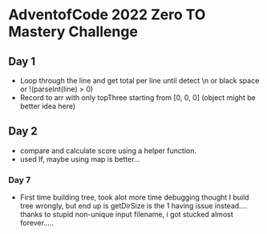 # AdventofCode 2022 Zero TO Mastery Challenge 

## Day 1 

- Loop through the line and get total per line until detect \n or black space or !(parseInt(line) > 0) 
- Record to arr with only topThree starting from [0, 0, 0] (object might be better idea here)

## Day 2

- compare and calculate score using a helper function. 
- used If, maybe using map is better...


### Day 7

- First time building tree, took alot more time debugging thought I build tree wrongly, but end up is getDirSize is the 1 having issue instead.... thanks to stupid non-unique input filename, i got stucked almost forever.....
